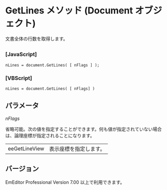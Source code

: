 # GetLines メソッド (Document オブジェクト)

文書全体の行数を取得します。

## 

### \[JavaScript\]

```
nLines = document.GetLines( [ nFlags ] );
```

### \[VBScript\]

```
nLines = document.GetLines( [ nFlags] )
```

## パラメータ

_nFlags_

省略可能。次の値を指定することができます。何も値が指定されていない場合は、論理座標が指定されることになります。

|     |     |
| --- | --- |
| eeGetLineView | 表示座標を指定します。 |

## バージョン

EmEditor Professional Version 7.00 以上で利用できます。
